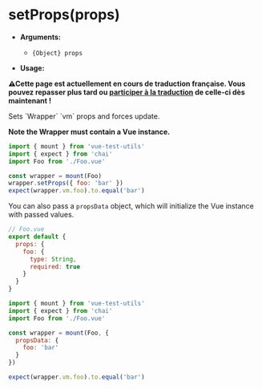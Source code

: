 # setProps(props)

- **Arguments:**
  - `{Object} props`

- **Usage:**

<p><strong>⚠Cette page est actuellement en cours de traduction française. Vous pouvez repasser plus tard ou <a href="https://github.com/vuejs-fr/vue-test-utils" target="_blank">participer à la traduction</a> de celle-ci dès maintenant !</strong></p><p>Sets `Wrapper` `vm` props and forces update.</p>

**Note the Wrapper must contain a Vue instance.**

```js
import { mount } from 'vue-test-utils'
import { expect } from 'chai'
import Foo from './Foo.vue'

const wrapper = mount(Foo)
wrapper.setProps({ foo: 'bar' })
expect(wrapper.vm.foo).to.equal('bar')
```

You can also pass a `propsData` object, which will initialize the Vue instance with passed values.

``` js
// Foo.vue
export default {
  props: {
    foo: {
      type: String,
      required: true
    }
  }
}
```

``` js
import { mount } from 'vue-test-utils'
import { expect } from 'chai'
import Foo from './Foo.vue'

const wrapper = mount(Foo, {
  propsData: {
    foo: 'bar'
  }
})

expect(wrapper.vm.foo).to.equal('bar')
```
